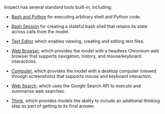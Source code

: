 Inspect has several standard tools built-in, including:

-   [Bash and Python](tools-standard.qmd#sec-bash-and-python) for executing arbitrary shell and Python code.

-   [Bash Session](tools-standard.qmd#sec-bash-session) for creating a stateful bash shell that retains its state across calls from the model.

-   [Text Editor](tools-standard.qmd#sec-text-editor) which enables viewing, creating and editing text files.

-   [Web Browser](tools-standard.qmd#sec-web-browser), which provides the model with a headless Chromium web browser that supports navigation, history, and mouse/keyboard interactions.

-   [Computer](tools-standard.qmd#sec-computer), which provides the model with a desktop computer (viewed through screenshots) that supports mouse and keyboard interaction.

-   [Web Search](tools-standard.qmd#sec-web-search), which uses the Google Search API to execute and summarise web searches.

-   [Think](tools-standard.qmd#sec-think), which provides models the ability to include an additional thinking step as part of getting to its final answer.
